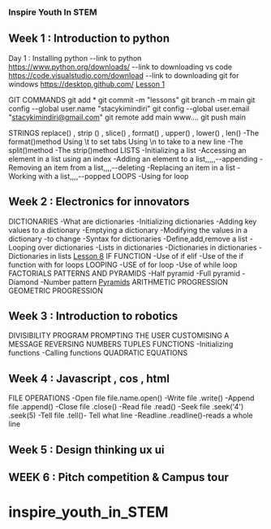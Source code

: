 ### Inspire Youth In STEM

## Week 1 : Introduction to python
Day 1 : Installing python
--link to python
https://www.python.org/downloads/
--link to downloading vs code
https://code.visualstudio.com/download
--link to downloading git for windows
https://desktop.github.com/
[Lesson 1](./images/lesson1.PNG)

GIT COMMANDS
    git add *
    git commit -m "lessons"
    git branch -m main
    git config --global user.name "stacykimindiri"
    git config --global user.email "stacykimindiri@gmail.com"
    git remote add main www....
    git push main

STRINGS
            replace() , strip () , slice() , format() , upper() , lower() , len() 
    -The format()method
            Using \t to set tabs
            Using \n to take to a new line
    -The split()method
    -The strip()method
LISTS
    -Initializing a list
    -Accessing an element in a list using an index
    -Adding an element to a list,,,,,--appending
    -Removing an item from a list,,,,--deleting
    -Replacing an item in a list
    -Working with a list,,,,--popped
LOOPS
    -Using for loop

## Week 2 : Electronics for innovators
DICTIONARIES
    -What are dictionaries
    -Initializing dictionaries
    -Adding key values to a dictionary
    -Emptying a dictionary
    -Modifying the values in a dictionary -to change
    -Syntax for dictionaries
    -Define,add,remove a list
    -Looping over dictionaries
    -Lists in dictionaries
    -Dictionaries in dictionaries
    -Dictionaries in lists
[Lesson 8](./images/lesson8.PNG)
IF FUNCTION
    -Use of if elif
    -Use of the if function with for loops
LOOPING
    -USE of for loop
    -Use of while loop
FACTORIALS
PATTERNS AND PYRAMIDS
    -Half pyramid
    -Full pyramid
    -Diamond
    -Number pattern
[Pyramids](./images/pyramids.PNG)
ARITHMETIC PROGRESSION
GEOMETRIC PROGRESSION


## Week 3 : Introduction to robotics
DIVISIBILITY PROGRAM
PROMPTING THE USER
CUSTOMISING A MESSAGE
REVERSING NUMBERS
TUPLES
FUNCTIONS
    -Initializing functions
    -Calling functions
QUADRATIC EQUATIONS



## Week 4 : Javascript , cos , html
FILE OPERATIONS
    -Open file      file.name.open()
    -Write file     .write()
    -Append file    .append()
    -Close  file       .close()
    -Read  file         .read()
    -Seek  file        .seek('4') .seek(5)
    -Tell  file        .tell()- Tell what line
    -Readline       .readline()-reads a whole line


## Week 5 : Design thinking ux ui




## WEEK 6 : Pitch competition & Campus tour

# inspire_youth_in_STEM
